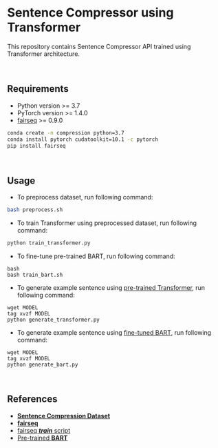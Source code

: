 # Sentence Compressor using Transformer

This repository contains Sentence Compressor API trained using Transformer architecture.

<br/>

## Requirements

- Python version >= 3.7
- PyTorch version >= 1.4.0
- [fairseq](https://github.com/pytorch/fairseq) >= 0.9.0

```bash
conda create -n compression python=3.7
conda install pytorch cudatoolkit=10.1 -c pytorch
pip install fairseq
```

<br/>

## Usage
- To preprocess dataset, run following command:

```bash
bash preprocess.sh
```

- To train Transformer using preprocessed dataset, run following command:

```bash
python train_transformer.py
```

- To fine-tune pre-trained BART, run following command:

```
bash
bash train_bart.sh
```

- To generate example sentence using [pre-trained Transformer](), run following command:

```
wget MODEL
tag xvzf MODEL
python generate_transformer.py
```

- To generate example sentence using [fine-tuned BART](), run following command:

```
wget MODEL
tag xvzf MODEL
python generate_bart.py
```

<br/>

## References
- [**Sentence Compression Dataset**](https://github.com/google-research-datasets/sentence-compression)
- [**fairseq**](https://github.com/pytorch/fairseq)
- [fairseq __*train*__ script](https://github.com/kakaobrain/helo_word/blob/master/gec/track.py#L91)
- [Pre-trained **BART**](https://github.com/pytorch/fairseq/tree/master/examples/bart)